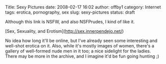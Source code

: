 Title: Sexy Pictures
date: 2008-02-17 16:02
author: offby1
category: Internet
tags: erotica, pornography, sex
slug: sexy-pictures
status: draft

Although this link is NSFW, and also NSFPrudes, I kind of like it.

\[Sex, Sexuality, and Erotism\](<http://sex.innerpendejo.net/>)

No idea how long it'll be online, but I've already seen some interesting and well-shot erotica on it. Also, while it's mostly images of women, there's a gallery of well-formed nude men in it too; a nice sidelight for the ladies. There may be more in the archive, and I imagine it'd be fun going hunting ;)
